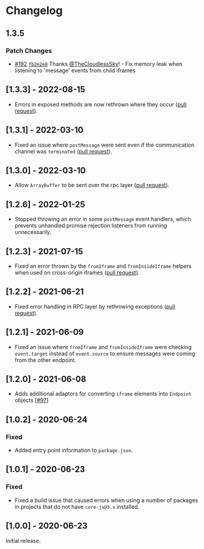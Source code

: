 # Changelog

## 1.3.5

### Patch Changes

- [#192](https://github.com/Shopify/remote-ui/pull/192) [`fb2e2e8`](https://github.com/Shopify/remote-ui/commit/fb2e2e8b76876158a6dab1aee2a9915d5a182a20) Thanks [@TheCloudlessSky](https://github.com/TheCloudlessSky)! - Fix memory leak when listening to 'message' events from child iframes

## [1.3.3] - 2022-08-15

- Errors in exposed methods are now rethrown where they occur ([pull request](https://github.com/Shopify/remote-ui/pull/173)).

## [1.3.1] - 2022-03-10

- Fixed an issue where `postMessage` were sent even if the communication channel was `terminated` ([pull request](https://github.com/Shopify/remote-ui/pull/163)).

## [1.3.0] - 2022-03-10

- Allow `ArrayBuffer` to be sent over the rpc layer ([pull request](https://github.com/Shopify/remote-ui/pull/147)).

## [1.2.6] - 2022-01-25

- Stopped throwing an error in some `postMessage` event handlers, which prevents unhandled promise rejection listeners from running unnecessarily.

## [1.2.3] - 2021-07-15

- Fixed an error thrown by the `fromIframe` and `fromInsideIframe` helpers when used on cross-origin iframes ([pull request](https://github.com/Shopify/remote-ui/pull/110)).

## [1.2.2] - 2021-06-21

- Fixed error handling in RPC layer by rethrowing exceptions ([pull request](https://github.com/Shopify/remote-ui/pull/103)).

## [1.2.1] - 2021-06-09

- Fixed an issue where `fromIframe` and `fromInsideIframe` were checking `event.target` instead of `event.source` to ensure messages were coming from the other endpoint.

## [1.2.0] - 2021-06-08

- Adds additional adaptors for converting `iframe` elements into `Endpoint` objects [[#97](https://github.com/Shopify/remote-ui/pull/97)]

## [1.0.2] - 2020-06-24

### Fixed

- Added entry point information to `package.json`.

## [1.0.1] - 2020-06-23

### Fixed

- Fixed a build issue that caused errors when using a number of packages in projects that do not have `core-js@3.x` installed.

## [1.0.0] - 2020-06-23

Initial release.
